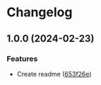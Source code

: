 # Changelog

## 1.0.0 (2024-02-23)


### Features

* Create readme ([653f26e](https://github.com/DavidNowakowski/release-please-test-cli/commit/653f26e60fb7a5594f1a0a3737a31ba135525f15))

